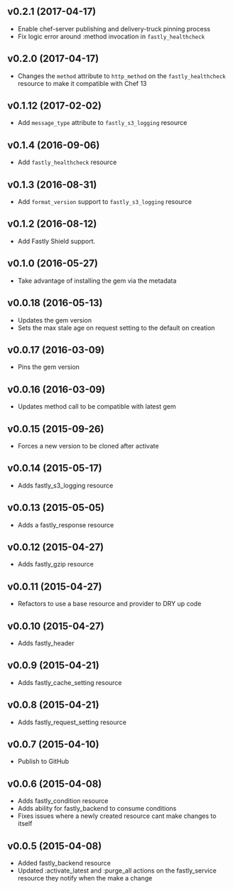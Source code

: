 v0.2.1 (2017-04-17)
-------------------
- Enable chef-server publishing and delivery-truck pinning process
- Fix logic error around :method invocation in `fastly_healthcheck`

v0.2.0 (2017-04-17)
-------------------
- Changes the `method` attribute to `http_method` on the `fastly_healthcheck` resource to make it compatible with Chef 13

v0.1.12 (2017-02-02)
-------------------
- Add `message_type` attribute to `fastly_s3_logging` resource

v0.1.4 (2016-09-06)
-------------------
- Add `fastly_healthcheck` resource

v0.1.3 (2016-08-31)
-------------------
- Add `format_version` support to `fastly_s3_logging` resource

v0.1.2 (2016-08-12)
-------------------
- Add Fastly Shield support.

v0.1.0 (2016-05-27)
-------------------
- Take advantage of installing the gem via the metadata

v0.0.18 (2016-05-13)
--------------------
- Updates the gem version
- Sets the max stale age on request setting to the default on creation

v0.0.17 (2016-03-09)
--------------------
- Pins the gem version

v0.0.16 (2016-03-09)
--------------------
- Updates method call to be compatible with latest gem

v0.0.15 (2015-09-26)
--------------------
- Forces a new version to be cloned after activate

v0.0.14 (2015-05-17)
--------------------
- Adds fastly_s3_logging resource

v0.0.13 (2015-05-05)
--------------------
- Adds a fastly_response resource

v0.0.12 (2015-04-27)
--------------------
- Adds fastly_gzip resource

v0.0.11 (2015-04-27)
--------------------
- Refactors to use a base resource and provider to DRY up code

v0.0.10 (2015-04-27)
--------------------
- Adds fastly_header

v0.0.9 (2015-04-21)
-------------------
- Adds fastly_cache_setting resource

v0.0.8 (2015-04-21)
-------------------
- Adds fastly_request_setting resource

v0.0.7 (2015-04-10)
-------------------
- Publish to GitHub

v0.0.6 (2015-04-08)
-------------------
- Adds fastly_condition resource
- Adds ability for fastly_backend to consume conditions
- Fixes issues where a newly created resource cant make changes to itself

v0.0.5 (2015-04-08)
-------------------
- Added fastly_backend resource
- Updated :activate_latest and :purge_all actions on the fastly_service resource they notify when the make a change
